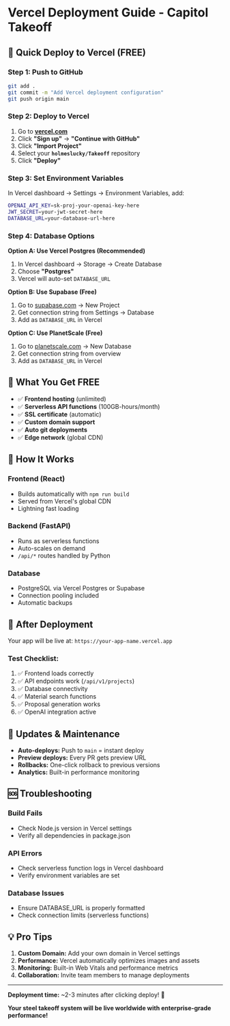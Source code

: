 # Vercel Deployment Guide - Capitol Takeoff

## 🚀 Quick Deploy to Vercel (FREE)

### Step 1: Push to GitHub
```bash
git add .
git commit -m "Add Vercel deployment configuration"
git push origin main
```

### Step 2: Deploy to Vercel
1. Go to **[vercel.com](https://vercel.com)**
2. Click **"Sign up"** → **"Continue with GitHub"**
3. Click **"Import Project"**
4. Select your **`holmeslucky/Takeoff`** repository
5. Click **"Deploy"**

### Step 3: Set Environment Variables
In Vercel dashboard → Settings → Environment Variables, add:

```bash
OPENAI_API_KEY=sk-proj-your-openai-key-here
JWT_SECRET=your-jwt-secret-here
DATABASE_URL=your-database-url-here
```

### Step 4: Database Options

**Option A: Use Vercel Postgres (Recommended)**
1. In Vercel dashboard → Storage → Create Database
2. Choose **"Postgres"**
3. Vercel will auto-set `DATABASE_URL`

**Option B: Use Supabase (Free)**
1. Go to [supabase.com](https://supabase.com) → New Project
2. Get connection string from Settings → Database
3. Add as `DATABASE_URL` in Vercel

**Option C: Use PlanetScale (Free)**
1. Go to [planetscale.com](https://planetscale.com) → New Database
2. Get connection string from overview
3. Add as `DATABASE_URL` in Vercel

## 🎯 What You Get FREE
- ✅ **Frontend hosting** (unlimited)
- ✅ **Serverless API functions** (100GB-hours/month)
- ✅ **SSL certificate** (automatic)
- ✅ **Custom domain support**
- ✅ **Auto git deployments**
- ✅ **Edge network** (global CDN)

## 🔧 How It Works

### Frontend (React)
- Builds automatically with `npm run build`
- Served from Vercel's global CDN
- Lightning fast loading

### Backend (FastAPI)
- Runs as serverless functions
- Auto-scales on demand
- `/api/*` routes handled by Python

### Database
- PostgreSQL via Vercel Postgres or Supabase
- Connection pooling included
- Automatic backups

## 📱 After Deployment

Your app will be live at: `https://your-app-name.vercel.app`

### Test Checklist:
1. ✅ Frontend loads correctly
2. ✅ API endpoints work (`/api/v1/projects`)
3. ✅ Database connectivity
4. ✅ Material search functions
5. ✅ Proposal generation works
6. ✅ OpenAI integration active

## 🔄 Updates & Maintenance

- **Auto-deploys:** Push to `main` = instant deploy
- **Preview deploys:** Every PR gets preview URL
- **Rollbacks:** One-click rollback to previous versions
- **Analytics:** Built-in performance monitoring

## 🆘 Troubleshooting

### Build Fails
- Check Node.js version in Vercel settings
- Verify all dependencies in package.json

### API Errors
- Check serverless function logs in Vercel dashboard
- Verify environment variables are set

### Database Issues
- Ensure DATABASE_URL is properly formatted
- Check connection limits (serverless functions)

## 💡 Pro Tips

1. **Custom Domain:** Add your own domain in Vercel settings
2. **Performance:** Vercel automatically optimizes images and assets
3. **Monitoring:** Built-in Web Vitals and performance metrics
4. **Collaboration:** Invite team members to manage deployments

---

**Deployment time:** ~2-3 minutes after clicking deploy! 🎉

**Your steel takeoff system will be live worldwide with enterprise-grade performance!**